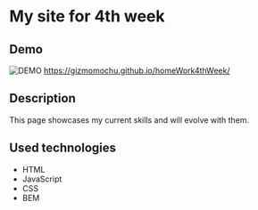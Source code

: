 # My site for 4th week
## Demo
![DEMO](img/Animation.gif)
https://gizmomochu.github.io/homeWork4thWeek/
## Description
This page showcases my current skills and will evolve with them.
## Used technologies
- HTML
- JavaScript
- CSS
- BEM